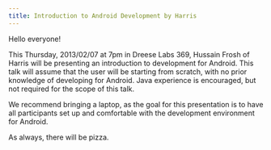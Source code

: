 ```yaml
---
title: Introduction to Android Development by Harris
---
```

Hello everyone!

This Thursday, 2013/02/07 at 7pm in Dreese Labs 369, Hussain Frosh of Harris will be presenting an introduction to development for Android. This talk will assume that the user will be starting from scratch, with no prior knowledge of developing for Android. Java experience is encouraged, but not required for the scope of this talk.

We recommend bringing a laptop, as the goal for this presentation is to have all participants set up and comfortable with the development environment for Android.

As always, there will be pizza.
